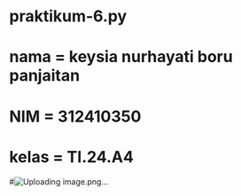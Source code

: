 # praktikum-6.py
# nama = keysia nurhayati boru panjaitan
# NIM = 312410350
# kelas = TI.24.A4
#![Uploading image.png…]()
